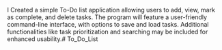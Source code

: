 I Created a simple To-Do list application allowing users to add, view, mark as complete, and delete tasks. The program will feature a user-friendly command-line interface, with options to save and load tasks. Additional functionalities like task prioritization and searching may be included for enhanced usability.# To_Do_List
